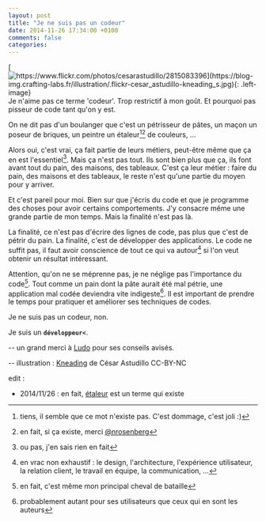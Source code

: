 ```yaml
---
layout: post
title: "Je ne suis pas un codeur"
date: 2014-11-26 17:34:00 +0100
comments: false
categories: 
---
```

[![https://www.flickr.com/photos/cesarastudillo/2815083396](https://blog-img.crafting-labs.fr/illustration/.flickr-cesar_astudillo-kneading_s.jpg){: .left-image}
](https://blog-img.crafting-labs.fr/illustration/flickr-cesar_astudillo-kneading.jpg)Je n'aime pas ce terme 'codeur'. Trop restrictif à mon goût. Et pourquoi pas pisseur de code tant qu'on y est.

On ne dit pas d'un boulanger que c'est un pétrisseur de pâtes, un maçon un poseur de briques, un peintre un étaleur[^1][^2] de couleurs, ...


Alors oui, c'est vrai, ça fait partie de leurs métiers, peut-être même que ça en est l'essentiel[^3]. Mais ça n'est pas tout.
Ils sont bien plus que ça, ils font avant tout du pain, des maisons, des tableaux. C'est ça leur métier : faire du pain, des maisons et des tableaux, le reste n'est qu'une partie du moyen pour y arriver.

Et c'est pareil pour moi. Bien sur que j'écris du code et que je programme des choses pour avoir certains comportements. J'y consacre même une grande partie de mon temps.
Mais la finalité n'est pas là.

La finalité, ce n'est pas d'écrire des lignes de code, pas plus que c'est de pétrir du pain. La finalité, c'est de développer des applications.
Le code ne suffit pas, il faut avoir conscience de tout ce qui va autour[^4] si l'on veut obtenir un résultat intéressant.

Attention, qu'on ne se méprenne pas, je ne néglige pas l'importance du code[^5]. Tout comme un pain dont la pâte aurait été mal pétrie, une application mal codée deviendra vite indigeste[^6]. Il est important de prendre le temps pour pratiquer et améliorer ses techniques de codes. 


Je ne suis pas un codeur, non.

Je suis un __``développeur<``__.

-- un grand merci à [Ludo](https://twitter.com/ludopradel)  pour ses conseils avisés.

-- illustration : [Kneading](https://www.flickr.com/photos/cesarastudillo/2815083396) de César Astudillo CC-BY-NC

edit :

* 2014/11/26 : en fait, [étaleur](http://www.cnrtl.fr/definition/%C3%A9taleur) est un terme qui existe

[^1]: tiens, il semble que ce mot n'existe pas. C'est dommage, c'est joli :)
[^2]: en fait, si ça existe, merci [@nrosenberg](https://twitter.com/nrosenberg)
[^3]: ou pas, j'en sais rien en fait
[^4]: en vrac non exhaustif : le design, l'architecture, l'expérience utilisateur, la relation client, le travail en équipe, la communication, ...
[^5]: en fait, c'est même mon principal cheval de bataille
[^6]: probablement autant pour ses utilisateurs que ceux qui en sont les auteurs
